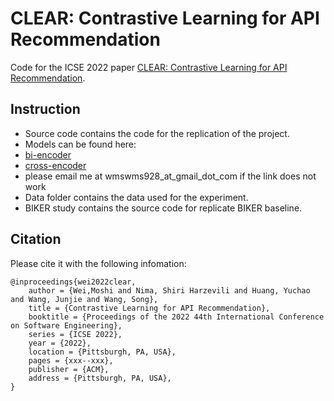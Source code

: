 # CLEAR: Contrastive Learning for API Recommendation

  Code for the ICSE 2022 paper [CLEAR: Contrastive Learning for API Recommendation]().

## Instruction

* Source code contains the code for the replication of the project. 
* Models can be found here:
* [bi-encoder](https://drive.google.com/drive/folders/1-soH6-tsTk4NM5dxtTSDAoCzSGcYDSO_?usp=share_link)
* [cross-encoder](https://drive.google.com/drive/folders/1so9MRUqHNlQ-CS_3FpSzBgOMpe0yt9mz?usp=sharing)
* please email me at wmswms928_at_gmail_dot_com if the link does not work
* Data folder contains the data used for the experiment. 
* BIKER study contains the source code for replicate BIKER baseline.

## Citation
Please cite it with the following infomation:
    
    @inproceedings{wei2022clear,
        author = {Wei,Moshi and Nima, Shiri Harzevili and Huang, Yuchao and Wang, Junjie and Wang, Song},
        title = {Contrastive Learning for API Recommendation},
        booktitle = {Proceedings of the 2022 44th International Conference on Software Engineering},
        series = {ICSE 2022},
        year = {2022},
        location = {Pittsburgh, PA, USA},
        pages = {xxx--xxx},
        publisher = {ACM},
        address = {Pittsburgh, PA, USA},
    }
